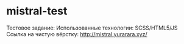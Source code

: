 # mistral-test
Тестовое задание:
Использованные технологии: SCSS/HTML5/JS
Ссылка на чистую вёрстку: http://mistral.yurarara.xyz/
